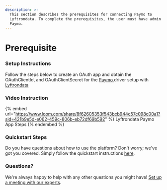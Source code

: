 ```yaml
---
description: >-
  This section describes the prerequisites for connecting Paymo to
  Lyftrondata. To complete the prerequisites, the user must have admin access to
  Paymo.
---
```


# Prerequisite

<mark style="color:blue;"></mark>

### Setup Instructions

Follow the steps below to create an OAuth app and obtain the OAuthClientId, and OAuthClientSecret for the [Paymo](https://www.lyftrondata.com/integration/sales-analytics/paymo/)[ ](https://www.lyftrondata.com/integration/freshdesk/)driver setup with [Lyftrondata](https://www.lyftrondata.com)

### Video Instruction

{% embed url="https://www.loom.com/share/8f62605353f543bcb944c57c098c00a1?sid=421b9e5d-e062-459c-806b-eb72df69b592" %}
Lyftrondata Paymo App Steps
{% endembed %}

### Quickstart Steps

Do you have questions about how to use the platform? Don't worry; we've got you covered. Simply follow the quickstart instructions [here](../../../quickstart-steps.md).

### Questions? <a href="#questions" id="questions"></a>

We're always happy to help with any other questions you might have! [Set up a meeting with our experts](https://www.lyftrondata.com/book-a-meeting/).

